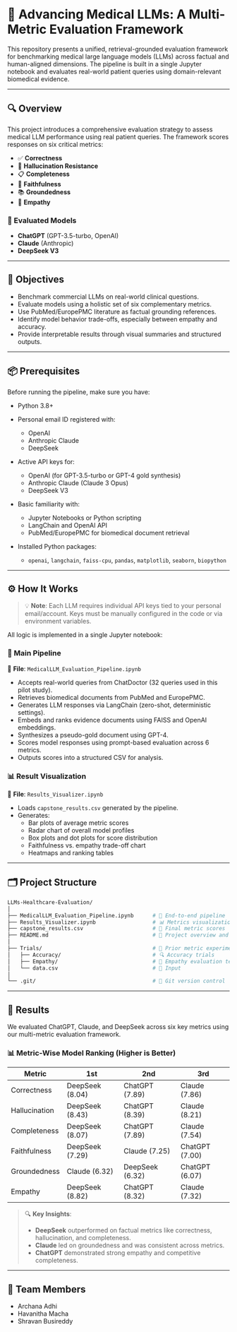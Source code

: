 # 🧠 Advancing Medical LLMs: A Multi-Metric Evaluation Framework

This repository presents a unified, retrieval-grounded evaluation framework for benchmarking medical large language models (LLMs) across factual and human-aligned dimensions. The pipeline is built in a single Jupyter notebook and evaluates real-world patient queries using domain-relevant biomedical evidence.

---

## 🔍 Overview

This project introduces a comprehensive evaluation strategy to assess medical LLM performance using real patient queries. The framework scores responses on six critical metrics:

- ✅ **Correctness**
- 🚫 **Hallucination Resistance**
- 📋 **Completeness**
- 🔁 **Faithfulness**
- 📚 **Groundedness**
- 💬 **Empathy**

### 🧪 Evaluated Models
- **ChatGPT** (GPT-3.5-turbo, OpenAI)
- **Claude** (Anthropic)
- **DeepSeek V3**

---

## 🎯 Objectives

- Benchmark commercial LLMs on real-world clinical questions.
- Evaluate models using a holistic set of six complementary metrics.
- Use PubMed/EuropePMC literature as factual grounding references.
- Identify model behavior trade-offs, especially between empathy and accuracy.
- Provide interpretable results through visual summaries and structured outputs.

---

## 📦 Prerequisites

Before running the pipeline, make sure you have:

- Python 3.8+
- Personal email ID registered with:
  - OpenAI
  - Anthropic Claude
  - DeepSeek
- Active API keys for:
  - OpenAI (for GPT-3.5-turbo or GPT-4 gold synthesis)
  - Anthropic Claude (Claude 3 Opus)
  - DeepSeek V3
- Basic familiarity with:
  - Jupyter Notebooks or Python scripting
  - LangChain and OpenAI API
  - PubMed/EuropePMC for biomedical document retrieval

- Installed Python packages:
  - `openai`, `langchain`, `faiss-cpu`, `pandas`, `matplotlib`, `seaborn`, `biopython`

---

## ⚙️ How It Works
> 💡 **Note**: Each LLM requires individual API keys tied to your personal email/account. Keys must be manually configured in the code or via environment variables.

All logic is implemented in a single Jupyter notebook:

### 🧮 Main Pipeline

📄 **File**: `MedicalLLM_Evaluation_Pipeline.ipynb`

- Accepts real-world queries from ChatDoctor (32 queries used in this pilot study).
- Retrieves biomedical documents from PubMed and EuropePMC.
- Generates LLM responses via LangChain (zero-shot, deterministic settings).
- Embeds and ranks evidence documents using FAISS and OpenAI embeddings.
- Synthesizes a pseudo-gold document using GPT-4.
- Scores model responses using prompt-based evaluation across 6 metrics.
- Outputs scores into a structured CSV for analysis.

### 📊 Result Visualization

📄 **File**: `Results_Visualizer.ipynb`

- Loads `capstone_results.csv` generated by the pipeline.
- Generates:
  - Bar plots of average metric scores
  - Radar chart of overall model profiles
  - Box plots and dot plots for score distribution
  - Faithfulness vs. empathy trade-off chart
  - Heatmaps and ranking tables

---

## 🗂️ Project Structure

```bash
LLMs-Healthcare-Evaluation/
│
├── MedicalLLM_Evaluation_Pipeline.ipynb      # 🔧 End-to-end pipeline
├── Results_Visualizer.ipynb                  # 📊 Metrics visualization
├── capstone_results.csv                      # 📁 Final metric scores
├── README.md                                 # 📄 Project overview and instructions
│
├── Trials/                                   # 🧪 Prior metric experiments
│   ├── Accuracy/                             # 🔍 Accuracy trials
│   ├── Empathy/                              # 💬 Empathy evaluation tests
│   └── data.csv                              # 🧾 Input
│
└── .git/                                     # 🌱 Git version control

```
---
## 🧪 Results

We evaluated ChatGPT, Claude, and DeepSeek across six key metrics using our multi-metric evaluation framework.

### 📊 Metric-Wise Model Ranking (Higher is Better)

| **Metric**       | **1st**                  | **2nd**                   | **3rd**                   |
|------------------|--------------------------|----------------------------|----------------------------|
| Correctness      | DeepSeek (8.04)          | ChatGPT (7.89)             | Claude (7.86)              |
| Hallucination    | DeepSeek (8.43)          | ChatGPT (8.39)             | Claude (8.21)              |
| Completeness     | DeepSeek (8.07)          | ChatGPT (7.89)             | Claude (7.54)              |
| Faithfulness     | DeepSeek (7.29)          | Claude (7.25)              | ChatGPT (7.00)             |
| Groundedness     | Claude (6.32)            | DeepSeek (6.32)            | ChatGPT (6.07)             |
| Empathy          | DeepSeek (8.82)          | ChatGPT (8.32)             | Claude (7.32)              |

> 🔍 **Key Insights**:  
> - **DeepSeek** outperformed on factual metrics like correctness, hallucination, and completeness.  
> - **Claude** led on groundedness and was consistent across metrics.  
> - **ChatGPT** demonstrated strong empathy and competitive completeness.

---

## 👥 Team Members

- Archana Adhi  
- Havanitha Macha  
- Shravan Busireddy

